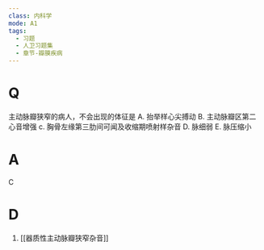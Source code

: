 ```yaml
---
class: 内科学
mode: A1
tags:
  - 习题
  - 人卫习题集
  - 章节-瓣膜疾病
---
```


# Q
主动脉瓣狭窄的病人，不会出现的体征是
A. 抬举样心尖搏动
B. 主动脉瓣区第二心音增强
c. 胸骨左缘第三肋间可闻及收缩期喷射样杂音
D. 脉细弱
E. 脉压缩小
# A
C
# D
1. [[器质性主动脉瓣狭窄杂音]]